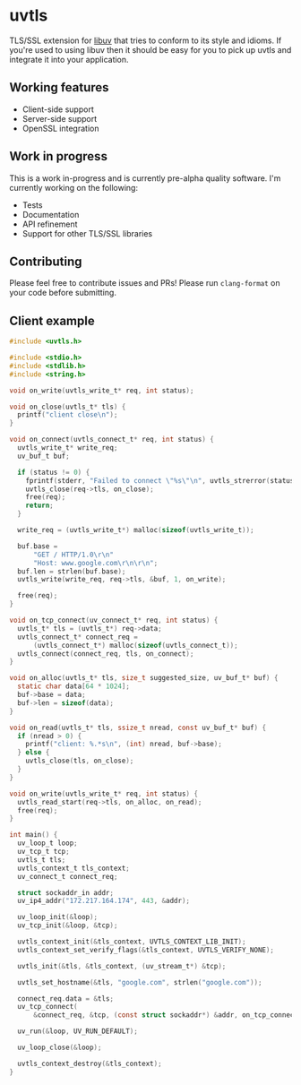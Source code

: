 # uvtls

TLS/SSL extension for [libuv] that tries to conform to its style and idioms.
If you're used to using libuv then it should be easy for you to pick up uvtls
and integrate it into your application.

## Working features

* Client-side support
* Server-side support
* OpenSSL integration

## Work in progress

This is a work in-progress and is currently pre-alpha quality software. I'm
currently working on the following:

* Tests
* Documentation
* API refinement
* Support for other TLS/SSL libraries

## Contributing

Please feel free to contribute issues and PRs! Please run `clang-format` on your
code before submitting.

## Client example

```c
#include <uvtls.h>

#include <stdio.h>
#include <stdlib.h>
#include <string.h>

void on_write(uvtls_write_t* req, int status);

void on_close(uvtls_t* tls) {
  printf("client close\n");
}

void on_connect(uvtls_connect_t* req, int status) {
  uvtls_write_t* write_req;
  uv_buf_t buf;

  if (status != 0) {
    fprintf(stderr, "Failed to connect \"%s\"\n", uvtls_strerror(status));
    uvtls_close(req->tls, on_close);
    free(req);
    return;
  }

  write_req = (uvtls_write_t*) malloc(sizeof(uvtls_write_t));

  buf.base =
      "GET / HTTP/1.0\r\n"
      "Host: www.google.com\r\n\r\n";
  buf.len = strlen(buf.base);
  uvtls_write(write_req, req->tls, &buf, 1, on_write);

  free(req);
}

void on_tcp_connect(uv_connect_t* req, int status) {
  uvtls_t* tls = (uvtls_t*) req->data;
  uvtls_connect_t* connect_req =
      (uvtls_connect_t*) malloc(sizeof(uvtls_connect_t));
  uvtls_connect(connect_req, tls, on_connect);
}

void on_alloc(uvtls_t* tls, size_t suggested_size, uv_buf_t* buf) {
  static char data[64 * 1024];
  buf->base = data;
  buf->len = sizeof(data);
}

void on_read(uvtls_t* tls, ssize_t nread, const uv_buf_t* buf) {
  if (nread > 0) {
    printf("client: %.*s\n", (int) nread, buf->base);
  } else {
    uvtls_close(tls, on_close);
  }
}

void on_write(uvtls_write_t* req, int status) {
  uvtls_read_start(req->tls, on_alloc, on_read);
  free(req);
}

int main() {
  uv_loop_t loop;
  uv_tcp_t tcp;
  uvtls_t tls;
  uvtls_context_t tls_context;
  uv_connect_t connect_req;

  struct sockaddr_in addr;
  uv_ip4_addr("172.217.164.174", 443, &addr);

  uv_loop_init(&loop);
  uv_tcp_init(&loop, &tcp);

  uvtls_context_init(&tls_context, UVTLS_CONTEXT_LIB_INIT);
  uvtls_context_set_verify_flags(&tls_context, UVTLS_VERIFY_NONE);

  uvtls_init(&tls, &tls_context, (uv_stream_t*) &tcp);

  uvtls_set_hostname(&tls, "google.com", strlen("google.com"));

  connect_req.data = &tls;
  uv_tcp_connect(
      &connect_req, &tcp, (const struct sockaddr*) &addr, on_tcp_connect);

  uv_run(&loop, UV_RUN_DEFAULT);

  uv_loop_close(&loop);

  uvtls_context_destroy(&tls_context);
}
```

[libuv]: https://github.com/libuv/libuv
